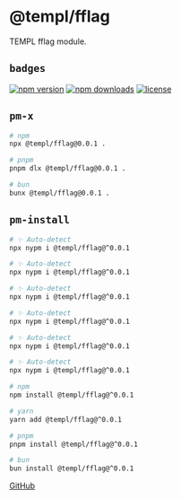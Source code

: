 # @templ/fflag

TEMPL fflag module.

## `badges`

<!-- automd:badges license provider=shields -->

[![npm version](https://flat.badgen.net/npm/v/@templ/fflag)](https://npmjs.com/package/@templ/fflag)
[![npm downloads](https://flat.badgen.net/npm/dm/@templ/fflag)](https://npmjs.com/package/@templ/fflag)
[![license](https://flat.badgen.net/github/license/rjoydip/templ)](https://github.com/rjoydip/templ/blob/main/LICENSE)

<!-- /automd -->

## `pm-x`

<!-- automd:pm-x args=. -->

```sh
# npm
npx @templ/fflag@0.0.1 .

# pnpm
pnpm dlx @templ/fflag@0.0.1 .

# bun
bunx @templ/fflag@0.0.1 .
```

<!-- /automd -->

## `pm-install`

<!-- automd:pm-install -->

```sh
# ✨ Auto-detect
npx nypm i @templ/fflag@^0.0.1

# ✨ Auto-detect
npx nypm i @templ/fflag@^0.0.1

# ✨ Auto-detect
npx nypm i @templ/fflag@^0.0.1

# ✨ Auto-detect
npx nypm i @templ/fflag@^0.0.1

# ✨ Auto-detect
npx nypm i @templ/fflag@^0.0.1

# ✨ Auto-detect
npx nypm i @templ/fflag@^0.0.1

# npm
npm install @templ/fflag@^0.0.1

# yarn
yarn add @templ/fflag@^0.0.1

# pnpm
pnpm install @templ/fflag@^0.0.1

# bun
bun install @templ/fflag@^0.0.1
```

<!-- /automd -->

[GitHub](https://github.com/rjoydip/templ/tree/main/packages/fflag)
